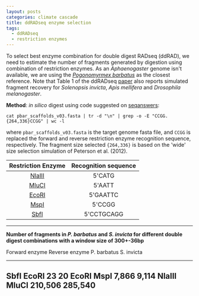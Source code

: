 ```yaml
---
layout: posts
categories: climate cascade
title: ddRADseq enzyme selection
tags:
  - ddRADseq
  - restriction enzymes
---
```


To select best enzyme combination for double digest RADseq (ddRAD), we need to estimate the number of fragments generated by digestion using combination of restriction enzymes. As an *Aphaenogaster* genome isn't available, we are using the [*Pogonomyrmex barbatus*](http://www.antgenomes.org/downloads/) as the closest reference. Note that Table 1 of the ddRADseq [paper](http://www.plosone.org/article/info%3Adoi%2F10.1371%2Fjournal.pone.0037135#s5) also reports simulated fragment recovery for *Solenopsis invicta*, *Apis mellifera* and *Drosophila melanogaster*.

**Method**: *in silico* digest using code suggested on [seqanswers](http://seqanswers.com/forums/showthread.php?t=35110):

    cat pbar_scaffolds_v03.fasta | tr -d "\n" | grep -o -E "CCGG.{264,336}CCGG" | wc -l

where `pbar_scaffolds_v03.fasta` is the target genome fasta file, and `CCGG` is replaced the forward and reverse restriction enzyme recognition sequence, respectively. The fragment size selected `{264,336}` is based on the 'wide' size selection simulation of Peterson et al. (2012).


| Restriction Enzyme | Recognition sequence |
|:-------------------:|:-----------:|
| [NlaIII](https://www.neb.com/products/r0125-nlaiii) | 5'CATG |
| [MluCI](https://www.neb.com/products/r0538-mluci) | 5'AATT |
| [EcoRI](https://www.neb.com/products/r0101-ecori) | 5'GAATTC |
| [MspI](https://www.neb.com/products/r0106-mspi) | 5'CCGG |
| [SbfI](https://www.neb.com/products/r0642-sbfi) | 5'CCTGCAGG |

---------------------------------------------------------------


**Number of fragments in *P. barbatus* and *S. invicta* for different double digest combinations with a window size of 300+-36bp**

Forward enzyme     Reverse enzyme    P. barbatus     S. invicta
---------------   ----------------  -------------   -------------
SbfI                 EcoRI                  23              20
EcoRI                MspI                7,866           9,114
NlaIII               MluCI             210,506         285,540
------------------------------------------------------------------


